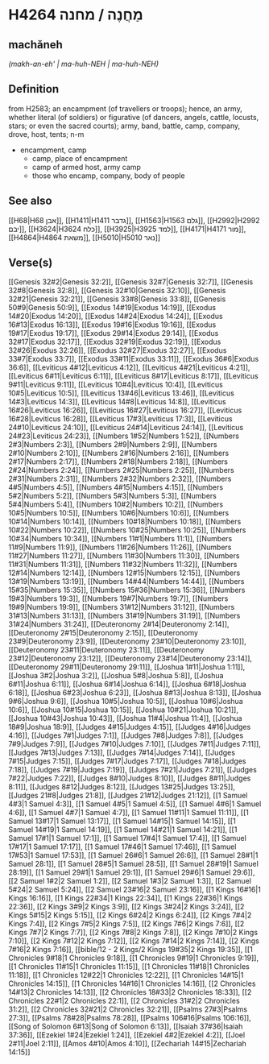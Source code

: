 # H4264 מַחֲנֶה / מחנה

## machăneh

_(makh-an-eh' | ma-huh-NEH | ma-huh-NEH)_

## Definition

from H2583; an encampment (of travellers or troops); hence, an army, whether literal (of soldiers) or figurative (of dancers, angels, cattle, locusts, stars; or even the sacred courts); army, band, battle, camp, company, drove, host, tents; n-m

- encampment, camp
  - camp, place of encampment
  - camp of armed host, army camp
  - those who encamp, company, body of people

## See also

[[H68|H68 אבן]], [[H1411|H1411 גדבר]], [[H1563|H1563 גלם]], [[H2992|H2992 יבם]], [[H3624|H3624 כלח]], [[H3925|H3925 למד]], [[H4171|H4171 מור]], [[H4864|H4864 משאת]], [[H5010|H5010 נאר]]

## Verse(s)

[[Genesis 32#2|Genesis 32:2]], [[Genesis 32#7|Genesis 32:7]], [[Genesis 32#8|Genesis 32:8]], [[Genesis 32#10|Genesis 32:10]], [[Genesis 32#21|Genesis 32:21]], [[Genesis 33#8|Genesis 33:8]], [[Genesis 50#9|Genesis 50:9]], [[Exodus 14#19|Exodus 14:19]], [[Exodus 14#20|Exodus 14:20]], [[Exodus 14#24|Exodus 14:24]], [[Exodus 16#13|Exodus 16:13]], [[Exodus 19#16|Exodus 19:16]], [[Exodus 19#17|Exodus 19:17]], [[Exodus 29#14|Exodus 29:14]], [[Exodus 32#17|Exodus 32:17]], [[Exodus 32#19|Exodus 32:19]], [[Exodus 32#26|Exodus 32:26]], [[Exodus 32#27|Exodus 32:27]], [[Exodus 33#7|Exodus 33:7]], [[Exodus 33#11|Exodus 33:11]], [[Exodus 36#6|Exodus 36:6]], [[Leviticus 4#12|Leviticus 4:12]], [[Leviticus 4#21|Leviticus 4:21]], [[Leviticus 6#11|Leviticus 6:11]], [[Leviticus 8#17|Leviticus 8:17]], [[Leviticus 9#11|Leviticus 9:11]], [[Leviticus 10#4|Leviticus 10:4]], [[Leviticus 10#5|Leviticus 10:5]], [[Leviticus 13#46|Leviticus 13:46]], [[Leviticus 14#3|Leviticus 14:3]], [[Leviticus 14#8|Leviticus 14:8]], [[Leviticus 16#26|Leviticus 16:26]], [[Leviticus 16#27|Leviticus 16:27]], [[Leviticus 16#28|Leviticus 16:28]], [[Leviticus 17#3|Leviticus 17:3]], [[Leviticus 24#10|Leviticus 24:10]], [[Leviticus 24#14|Leviticus 24:14]], [[Leviticus 24#23|Leviticus 24:23]], [[Numbers 1#52|Numbers 1:52]], [[Numbers 2#3|Numbers 2:3]], [[Numbers 2#9|Numbers 2:9]], [[Numbers 2#10|Numbers 2:10]], [[Numbers 2#16|Numbers 2:16]], [[Numbers 2#17|Numbers 2:17]], [[Numbers 2#18|Numbers 2:18]], [[Numbers 2#24|Numbers 2:24]], [[Numbers 2#25|Numbers 2:25]], [[Numbers 2#31|Numbers 2:31]], [[Numbers 2#32|Numbers 2:32]], [[Numbers 4#5|Numbers 4:5]], [[Numbers 4#15|Numbers 4:15]], [[Numbers 5#2|Numbers 5:2]], [[Numbers 5#3|Numbers 5:3]], [[Numbers 5#4|Numbers 5:4]], [[Numbers 10#2|Numbers 10:2]], [[Numbers 10#5|Numbers 10:5]], [[Numbers 10#6|Numbers 10:6]], [[Numbers 10#14|Numbers 10:14]], [[Numbers 10#18|Numbers 10:18]], [[Numbers 10#22|Numbers 10:22]], [[Numbers 10#25|Numbers 10:25]], [[Numbers 10#34|Numbers 10:34]], [[Numbers 11#1|Numbers 11:1]], [[Numbers 11#9|Numbers 11:9]], [[Numbers 11#26|Numbers 11:26]], [[Numbers 11#27|Numbers 11:27]], [[Numbers 11#30|Numbers 11:30]], [[Numbers 11#31|Numbers 11:31]], [[Numbers 11#32|Numbers 11:32]], [[Numbers 12#14|Numbers 12:14]], [[Numbers 12#15|Numbers 12:15]], [[Numbers 13#19|Numbers 13:19]], [[Numbers 14#44|Numbers 14:44]], [[Numbers 15#35|Numbers 15:35]], [[Numbers 15#36|Numbers 15:36]], [[Numbers 19#3|Numbers 19:3]], [[Numbers 19#7|Numbers 19:7]], [[Numbers 19#9|Numbers 19:9]], [[Numbers 31#12|Numbers 31:12]], [[Numbers 31#13|Numbers 31:13]], [[Numbers 31#19|Numbers 31:19]], [[Numbers 31#24|Numbers 31:24]], [[Deuteronomy 2#14|Deuteronomy 2:14]], [[Deuteronomy 2#15|Deuteronomy 2:15]], [[Deuteronomy 23#9|Deuteronomy 23:9]], [[Deuteronomy 23#10|Deuteronomy 23:10]], [[Deuteronomy 23#11|Deuteronomy 23:11]], [[Deuteronomy 23#12|Deuteronomy 23:12]], [[Deuteronomy 23#14|Deuteronomy 23:14]], [[Deuteronomy 29#11|Deuteronomy 29:11]], [[Joshua 1#11|Joshua 1:11]], [[Joshua 3#2|Joshua 3:2]], [[Joshua 5#8|Joshua 5:8]], [[Joshua 6#11|Joshua 6:11]], [[Joshua 6#14|Joshua 6:14]], [[Joshua 6#18|Joshua 6:18]], [[Joshua 6#23|Joshua 6:23]], [[Joshua 8#13|Joshua 8:13]], [[Joshua 9#6|Joshua 9:6]], [[Joshua 10#5|Joshua 10:5]], [[Joshua 10#6|Joshua 10:6]], [[Joshua 10#15|Joshua 10:15]], [[Joshua 10#21|Joshua 10:21]], [[Joshua 10#43|Joshua 10:43]], [[Joshua 11#4|Joshua 11:4]], [[Joshua 18#9|Joshua 18:9]], [[Judges 4#15|Judges 4:15]], [[Judges 4#16|Judges 4:16]], [[Judges 7#1|Judges 7:1]], [[Judges 7#8|Judges 7:8]], [[Judges 7#9|Judges 7:9]], [[Judges 7#10|Judges 7:10]], [[Judges 7#11|Judges 7:11]], [[Judges 7#13|Judges 7:13]], [[Judges 7#14|Judges 7:14]], [[Judges 7#15|Judges 7:15]], [[Judges 7#17|Judges 7:17]], [[Judges 7#18|Judges 7:18]], [[Judges 7#19|Judges 7:19]], [[Judges 7#21|Judges 7:21]], [[Judges 7#22|Judges 7:22]], [[Judges 8#10|Judges 8:10]], [[Judges 8#11|Judges 8:11]], [[Judges 8#12|Judges 8:12]], [[Judges 13#25|Judges 13:25]], [[Judges 21#8|Judges 21:8]], [[Judges 21#12|Judges 21:12]], [[1 Samuel 4#3|1 Samuel 4:3]], [[1 Samuel 4#5|1 Samuel 4:5]], [[1 Samuel 4#6|1 Samuel 4:6]], [[1 Samuel 4#7|1 Samuel 4:7]], [[1 Samuel 11#11|1 Samuel 11:11]], [[1 Samuel 13#17|1 Samuel 13:17]], [[1 Samuel 14#15|1 Samuel 14:15]], [[1 Samuel 14#19|1 Samuel 14:19]], [[1 Samuel 14#21|1 Samuel 14:21]], [[1 Samuel 17#1|1 Samuel 17:1]], [[1 Samuel 17#4|1 Samuel 17:4]], [[1 Samuel 17#17|1 Samuel 17:17]], [[1 Samuel 17#46|1 Samuel 17:46]], [[1 Samuel 17#53|1 Samuel 17:53]], [[1 Samuel 26#6|1 Samuel 26:6]], [[1 Samuel 28#1|1 Samuel 28:1]], [[1 Samuel 28#5|1 Samuel 28:5]], [[1 Samuel 28#19|1 Samuel 28:19]], [[1 Samuel 29#1|1 Samuel 29:1]], [[1 Samuel 29#6|1 Samuel 29:6]], [[2 Samuel 1#2|2 Samuel 1:2]], [[2 Samuel 1#3|2 Samuel 1:3]], [[2 Samuel 5#24|2 Samuel 5:24]], [[2 Samuel 23#16|2 Samuel 23:16]], [[1 Kings 16#16|1 Kings 16:16]], [[1 Kings 22#34|1 Kings 22:34]], [[1 Kings 22#36|1 Kings 22:36]], [[2 Kings 3#9|2 Kings 3:9]], [[2 Kings 3#24|2 Kings 3:24]], [[2 Kings 5#15|2 Kings 5:15]], [[2 Kings 6#24|2 Kings 6:24]], [[2 Kings 7#4|2 Kings 7:4]], [[2 Kings 7#5|2 Kings 7:5]], [[2 Kings 7#6|2 Kings 7:6]], [[2 Kings 7#7|2 Kings 7:7]], [[2 Kings 7#8|2 Kings 7:8]], [[2 Kings 7#10|2 Kings 7:10]], [[2 Kings 7#12|2 Kings 7:12]], [[2 Kings 7#14|2 Kings 7:14]], [[2 Kings 7#16|2 Kings 7:16]], [[bible/12 - 2 Kings/2 Kings 19#35|2 Kings 19:35]], [[1 Chronicles 9#18|1 Chronicles 9:18]], [[1 Chronicles 9#19|1 Chronicles 9:19]], [[1 Chronicles 11#15|1 Chronicles 11:15]], [[1 Chronicles 11#18|1 Chronicles 11:18]], [[1 Chronicles 12#22|1 Chronicles 12:22]], [[1 Chronicles 14#15|1 Chronicles 14:15]], [[1 Chronicles 14#16|1 Chronicles 14:16]], [[2 Chronicles 14#13|2 Chronicles 14:13]], [[2 Chronicles 18#33|2 Chronicles 18:33]], [[2 Chronicles 22#1|2 Chronicles 22:1]], [[2 Chronicles 31#2|2 Chronicles 31:2]], [[2 Chronicles 32#21|2 Chronicles 32:21]], [[Psalms 27#3|Psalms 27:3]], [[Psalms 78#28|Psalms 78:28]], [[Psalms 106#16|Psalms 106:16]], [[Song of Solomon 6#13|Song of Solomon 6:13]], [[Isaiah 37#36|Isaiah 37:36]], [[Ezekiel 1#24|Ezekiel 1:24]], [[Ezekiel 4#2|Ezekiel 4:2]], [[Joel 2#11|Joel 2:11]], [[Amos 4#10|Amos 4:10]], [[Zechariah 14#15|Zechariah 14:15]]
